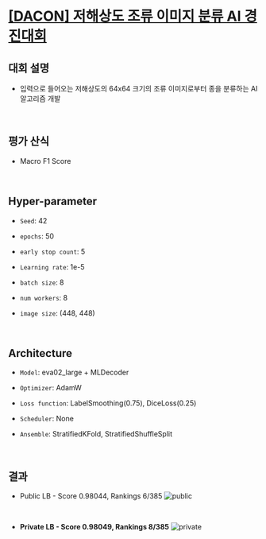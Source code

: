 # [[DACON] 저해상도 조류 이미지 분류 AI 경진대회](https://dacon.io/competitions/official/236251/overview/description)

## 대회 설명
- 입력으로 들어오는 저해상도의 64x64 크기의 조류 이미지로부터 종을 분류하는 AI 알고리즘 개발

&nbsp;

## 평가 산식
- Macro F1 Score

&nbsp;

## Hyper-parameter
- `Seed`: 42

- `epochs`: 50

- `early stop count`: 5

- `Learning rate`: 1e-5

- `batch size`: 8

- `num workers`: 8

- `image size`: (448, 448)

&nbsp;

## Architecture

- `Model`: eva02_large + MLDecoder

- `Optimizer`: AdamW

- `Loss function`: LabelSmoothing(0.75), DiceLoss(0.25)

- `Scheduler`: None

- `Ansemble`: StratifiedKFold, StratifiedShuffleSplit

&nbsp;

## 결과
- Public LB - Score 0.98044, Rankings 6/385
![public](https://github.com/ssun-g/machine_learning/assets/33628588/9d5c84e2-5e06-4f52-a0d8-cc8a2f3ff526)

&nbsp;

- **Private LB - Score 0.98049, Rankings 8/385**
![private](https://github.com/ssun-g/machine_learning/assets/33628588/351f6bae-b3ce-44da-bb35-c97ca4fbe8bb)
